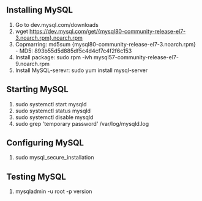 ## Installing MySQL
1. Go to dev.mysql.com/downloads
2. wget https://dev.mysql.com/get/{mysql80-community-release-el7-3.noarch.rpm}.noarch.rpm
3. Copmarring: md5sum {mysql80-community-release-el7-3.noarch.rpm} - MD5: 893b55d5d885df5c4d4cf7c4f2f6c153
4. Install package: sudo rpm -ivh mysql57-community-release-el7-9.noarch.rpm
5. Install MySQL-serevr: sudo yum install mysql-server

## Starting MySQL
1. sudo systemctl start mysqld
2. sudo systemctl status mysqld
3. sudo systemctl disable mysqld
4. sudo grep 'temporary password' /var/log/mysqld.log

## Configuring MySQL
1. sudo mysql_secure_installation

## Testing MySQL
1. mysqladmin -u root -p version
